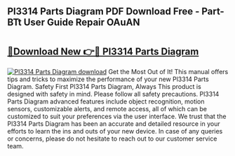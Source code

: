 ## Pl3314 Parts Diagram PDF Download Free - Part-BTt User Guide Repair OAuAN

# <h2><a href="http://dfij0zt.blite.top/?on=Pl3314+Parts+Diagram">🔗Download New 👉🔴 Pl3314 Parts Diagram</a></h2>

[![Pl3314 Parts Diagram download](https://i.imgur.com/lujVjoI.png)](http://dfij0zt.blite.top/?on=Pl3314+Parts+Diagram)
Get the Most Out of It! This manual offers tips and tricks to maximize the performance of your new Pl3314 Parts Diagram. Safety First Pl3314 Parts Diagram, Always This product is designed with safety in mind. Please follow all safety precautions. Pl3314 Parts Diagram advanced features include object recognition, motion sensors, customizable alerts, and remote access, all of which can be customized to suit your preferences via the user interface. We trust that the Pl3314 Parts Diagram has been an accurate and detailed resource in your efforts to learn the ins and outs of your new device. In case of any queries or concerns, please do not hesitate to reach out to our customer service team.
